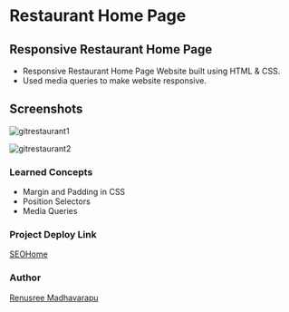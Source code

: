 # Restaurant Home Page

## Responsive Restaurant Home Page
 - Responsive Restaurant Home Page  Website built using HTML & CSS.
 - Used media queries to make website responsive. 

## Screenshots

![gitrestaurant1](https://user-images.githubusercontent.com/110158807/184312431-9c8041ae-aa47-4522-947f-8efb24a88f9b.png)



![gitrestaurant2](https://user-images.githubusercontent.com/110158807/184312482-82587304-ed15-4d03-8920-385f6132445c.png)
### Learned Concepts
- Margin and Padding in CSS
- Position Selectors
- Media Queries

### Project Deploy Link
[SEOHome](https://foodrestaurantlandingpage.netlify.app/)

### Author
[Renusree Madhavarapu](https://github.com/RenusreeMadhavarapu)
